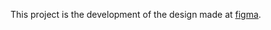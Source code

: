 This project is the development of the design made at [figma](https://www.figma.com/community/file/1149759294645112201).